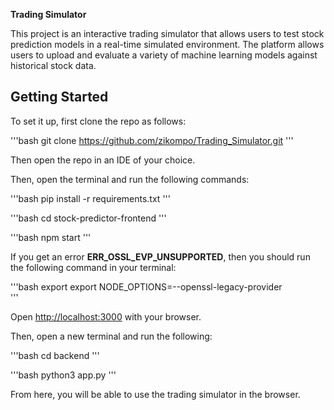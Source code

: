 **Trading Simulator**

This project is an interactive trading simulator that allows users to test stock prediction models in a real-time simulated environment. The platform allows users to upload and evaluate a variety of machine learning models against historical stock data.


## Getting Started

To set it up, first clone the repo as follows:

'''bash
git clone https://github.com/zikompo/Trading_Simulator.git
'''

Then open the repo in an IDE of your choice. 


Then, open the terminal and run the following commands:

'''bash
pip install -r requirements.txt
'''

'''bash
cd stock-predictor-frontend
'''

'''bash
npm start
'''

If you get an error **ERR_OSSL_EVP_UNSUPPORTED**, then you should run the following command in your terminal:

'''bash
export export NODE_OPTIONS=--openssl-legacy-provider  
'''

Open [http://localhost:3000](http://localhost:3000) with your browser. 

Then, open a new terminal and run the following:

'''bash
cd backend
'''

'''bash
python3 app.py
'''

From here, you will be able to use the trading simulator in the browser.